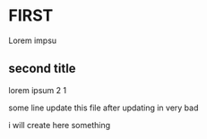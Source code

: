 # FIRST

Lorem impsu

## second title

lorem ipsum 2 1

some line update this file after updating in very bad

i will create here something
